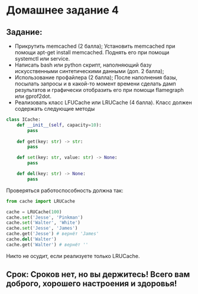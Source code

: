 # Домашнее задание 4

## Задание:

- Прикрутить memcached (2 балла);
Установить memcached при помощи apt-get install memcached. Поднять его при помощи systemctl или service.
- Написать bash или python скрипт, наполняющий базу искусственными синтетическими данными (доп. 2 балла);
- Использование профайлера (2 балла); После наполнения базы, посылать запросы и в какой-то момент времени сделать дамп результатов и графически отобразить его при помощи flamegraph или gprof2dot.
- Реализовать класс LFUCache или LRUCache (4 балла).
Класс должен содержать следующие методы
```python
class ICache:
    def __init__(self, capacity=10):
        pass
    
    def get(key: str) -> str:
        pass

    def set(key: str, value: str) -> None:
        pass

    def del(key: str) -> None:
        pass
```
Проверяться работоспособность должна так:
```python
from cache import LRUCache

cache = LRUCache(100)
cache.set('Jesse', 'Pinkman')
cache.set('Walter', 'White')
cache.set('Jesse', 'James')
cache.get('Jesse') # вернёт 'James'
cache.del('Walter')
cache.get('Walter') # вернёт ''
```
Никто не осудит, если реализуете только LRUCache.
## Срок: Сроков нет, но вы держитесь! Всего вам доброго, хорошего настроения и здоровья!
